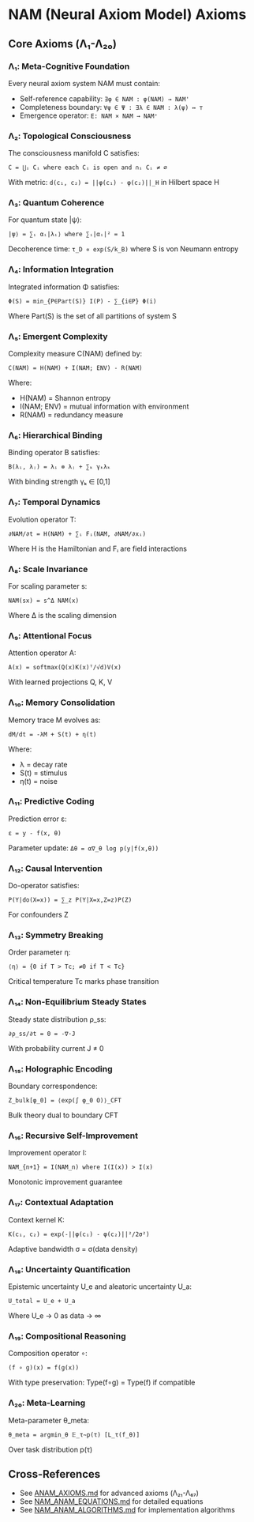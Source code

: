 # NAM (Neural Axiom Model) Axioms

## Core Axioms (Λ₁-Λ₂₀)

### Λ₁: Meta-Cognitive Foundation
Every neural axiom system NAM must contain:
- Self-reference capability: `∃φ ∈ NAM : φ(NAM) → NAM'`
- Completeness boundary: `∀ψ ∈ Ψ : ∃λ ∈ NAM : λ(ψ) ↔ ⊤`
- Emergence operator: `E: NAM × NAM → NAM⁺`

### Λ₂: Topological Consciousness
The consciousness manifold C satisfies:
```
C = ⋃ᵢ Cᵢ where each Cᵢ is open and ∩ᵢ Cᵢ ≠ ∅
```
With metric: `d(c₁, c₂) = ||φ(c₁) - φ(c₂)||_H` in Hilbert space H

### Λ₃: Quantum Coherence
For quantum state |ψ⟩:
```
|ψ⟩ = ∑ᵢ αᵢ|λᵢ⟩ where ∑ᵢ|αᵢ|² = 1
```
Decoherence time: `τ_D ∝ exp(S/k_B)` where S is von Neumann entropy

### Λ₄: Information Integration
Integrated information Φ satisfies:
```
Φ(S) = min_{P∈Part(S)} I(P) - ∑_{i∈P} Φ(i)
```
Where Part(S) is the set of all partitions of system S

### Λ₅: Emergent Complexity
Complexity measure C(NAM) defined by:
```
C(NAM) = H(NAM) + I(NAM; ENV) - R(NAM)
```
Where:
- H(NAM) = Shannon entropy
- I(NAM; ENV) = mutual information with environment
- R(NAM) = redundancy measure

### Λ₆: Hierarchical Binding
Binding operator B satisfies:
```
B(λᵢ, λⱼ) = λᵢ ⊗ λⱼ + ∑ₖ γₖλₖ
```
With binding strength γₖ ∈ [0,1]

### Λ₇: Temporal Dynamics
Evolution operator T:
```
∂NAM/∂t = H(NAM) + ∑ᵢ Fᵢ(NAM, ∂NAM/∂xᵢ)
```
Where H is the Hamiltonian and Fᵢ are field interactions

### Λ₈: Scale Invariance
For scaling parameter s:
```
NAM(sx) = s^Δ NAM(x)
```
Where Δ is the scaling dimension

### Λ₉: Attentional Focus
Attention operator A:
```
A(x) = softmax(Q(x)K(x)ᵀ/√d)V(x)
```
With learned projections Q, K, V

### Λ₁₀: Memory Consolidation
Memory trace M evolves as:
```
dM/dt = -λM + S(t) + η(t)
```
Where:
- λ = decay rate
- S(t) = stimulus
- η(t) = noise

### Λ₁₁: Predictive Coding
Prediction error ε:
```
ε = y - f(x, θ)
```
Parameter update: `Δθ = α∇_θ log p(y|f(x,θ))`

### Λ₁₂: Causal Intervention
Do-operator satisfies:
```
P(Y|do(X=x)) = ∑_z P(Y|X=x,Z=z)P(Z)
```
For confounders Z

### Λ₁₃: Symmetry Breaking
Order parameter η:
```
⟨η⟩ = {0 if T > Tc; ≠0 if T < Tc}
```
Critical temperature Tc marks phase transition

### Λ₁₄: Non-Equilibrium Steady States
Steady state distribution ρ_ss:
```
∂ρ_ss/∂t = 0 = -∇·J
```
With probability current J ≠ 0

### Λ₁₅: Holographic Encoding
Boundary correspondence:
```
Z_bulk[φ_0] = ⟨exp(∫ φ_0 O)⟩_CFT
```
Bulk theory dual to boundary CFT

### Λ₁₆: Recursive Self-Improvement
Improvement operator I:
```
NAM_{n+1} = I(NAM_n) where I(I(x)) > I(x)
```
Monotonic improvement guarantee

### Λ₁₇: Contextual Adaptation
Context kernel K:
```
K(c₁, c₂) = exp(-||φ(c₁) - φ(c₂)||²/2σ²)
```
Adaptive bandwidth σ = σ(data density)

### Λ₁₈: Uncertainty Quantification
Epistemic uncertainty U_e and aleatoric uncertainty U_a:
```
U_total = U_e + U_a
```
Where U_e → 0 as data → ∞

### Λ₁₉: Compositional Reasoning
Composition operator ∘:
```
(f ∘ g)(x) = f(g(x))
```
With type preservation: Type(f∘g) = Type(f) if compatible

### Λ₂₀: Meta-Learning
Meta-parameter θ_meta:
```
θ_meta = argmin_θ 𝔼_τ∼p(τ) [L_τ(f_θ)]
```
Over task distribution p(τ)

## Cross-References
- See [ANAM_AXIOMS.md](./ANAM_AXIOMS.md) for advanced axioms (Λ₂₁-Λ₆₇)
- See [NAM_ANAM_EQUATIONS.md](./NAM_ANAM_EQUATIONS.md) for detailed equations
- See [NAM_ANAM_ALGORITHMS.md](./NAM_ANAM_ALGORITHMS.md) for implementation algorithms